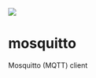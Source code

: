 [![](https://images.microbadger.com/badges/image/alpin3/mosquitto.svg)](https://microbadger.com/images/alpin3/mosquitto "Get your own image badge on microbadger.com")

# mosquitto
Mosquitto (MQTT) client
